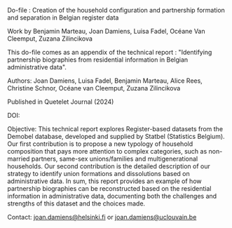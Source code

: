 Do-file : Creation of the household configuration 
and partnership formation and separation in Belgian register data 



Work by Benjamin Marteau, Joan Damiens, Luisa Fadel, Océane Van Cleemput, Zuzana Zilincikova


This do-file comes as an appendix of the technical report : "Identifying partnership biographies from residential information in Belgian administrative data".

Authors: Joan Damiens, Luisa Fadel, Benjamin Marteau, Alice Rees, Christine Schnor, Océane van Cleemput, Zuzana Zilincikova

Published in Quetelet Journal (2024)

DOI: 

Objective: This technical report explores Register-based datasets from the Demobel database, developed and supplied by Statbel (Statistics Belgium). 
Our first contribution is to propose a new typology of household composition that pays more attention to complex categories, such as non-married partners, same-sex unions/families and multigenerational households. 
Our second contribution is the detailed description of our strategy to identify union formations and dissolutions based on administrative data. 
In sum, this report provides an example of how partnership biographies can be reconstructed based on the residential information in administrative data, documenting both the challenges and strengths of this dataset and the choices made. 

Contact: joan.damiens@helsinki.fi or joan.damiens@uclouvain.be
